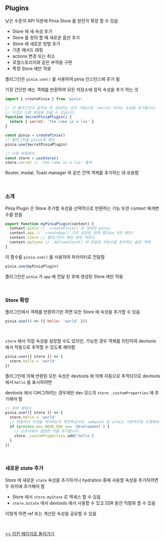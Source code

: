 ## Plugins

낮은 수준의 API 덕분에 Pinia Store 를 완전히 확장 할 수 있음

- Store 에 새 속성 추가
- Store 를 정의 할 때 새로운 옵션 추가
- Store 에 새로운 방법 추가
- 기존 매서드 래핑
- actions 변경 또는 취소
- 로컬스토리지와 같은 부작용 구현
- 특정 Store 에만 적용

플러그인은 `pinia.use()` 를 사용하여 pinia 인스턴스에 추가 됨

가장 간단한 예는 객체를 반환하여 모든 저장소에 정적 속성을 추가 하는 것

```javascript
import { createPinia } from 'pinia'

// 이 플러그인이 설치된 후 생성되는 모든 저장소에 `secret`이라는 속성을 추가합니다.
// 이것은 다른 파일에 있을 수 있습니다.
function SecretPiniaPlugin() {
  return { secret: 'the cake is a lie' }
}

const pinia = createPinia()
// 플러그인을 pinia에 제공
pinia.use(SecretPiniaPlugin)

// 다른 파일에서
const store = useStore()
store.secret // 'the cake is a lie' 출력
```

Router, modal, Toast manager 와 같은 건역 객체를 추가하는 데 유용함

<br/>

### 소개

Pinia Plugin 은 Store 추가할 속성을 선택적으로 반환하는 기능 또한 context 매개변수를 받음

```javascript
export function myPiniaPlugin(context) {
  context.pinia // `createPinia()`로 생성된 pinia
  context.app // `createApp()`으로 생성된 현재 앱(Vue 3만 해당)
  context.store // 플러그인이 확장 중인 저장소
  context.options // `defineStore()`에 전달된 저장소를 정의하는 옵션 객체
}
```

이 함수를 `pinia.use()` 를 사용하여 파라미터로 전달함

```javascript
pinia.use(myPiniaPlugin)
```

플러그인은 `pinia` 가 `app` 에 전달 된 후에 생성된 Store 에만 적용

<br/>

### Store 확장

플러그인에서 객체를 반환하기만 하면 모든 Store 에 속성을 추가할 수 있음

```javascript
pinia.use(() => ({ hello: 'world' }))
```

<br/>

`store` 에서 직접 속성을 설정할 수도 있지만, 가능한 경우 객체를 리턴하여 devtools 에서 작동으로 추적할 수 있도록 해야함

```javascript
pinia.use(({ store }) => {
  store.hello = 'world'
})
```

플러그인에 의해 반환된 모든 속성은 devtools 에 의해 자동으로 추적되므로 devtools에서 `hello` 를 표시하려면

devtools 에서 디버그하려는 경우에만 dev 모드의 `store._customProperties` 에 추가해야 함

```javascript
// 위의 예에서
pinia.use(({ store }) => {
  store.hello = 'world'
  // 번들러가 이것을 처리하는지 확인하십시오. webpack 및 vite는 기본적으로 수행해야 합니다.
  if (process.env.NODE_ENV === 'development') {
    // 스토어에서 설정한 키를 추가합니다.
    store._customProperties.add('hello')
  }
})
```

<br/>

### 새로운 state 추가

Store 에 새로운 `state` 속성을 추가하거나 hydration 중에 사용할 속성을 추가하려면 두 위치에 추가해야 함

- Store 에서 `store.myState` 로 액세스 할 수 있음
- `store.$state` 에서 devtools 에서 사용할 수 있고 SSR 동안 직렬화 할 수 있음

이렇게 하면 ref 또는 계산된 속성을 공유할 수 있음

<br/>

[<< 이전 페이지로 돌아가기](../../README.md)
